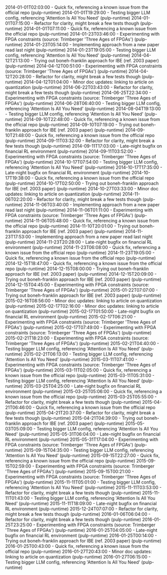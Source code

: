2014-01-01T02:03:00 - Quick fix, referencing a known issue from the official repo (pulp-runtime)
2014-01-01T19:29:00 - Testing bigger LLM config, referencing 'Attention Is All You Need' (pulp-runtime)
2014-01-01T07:15:00 - Refactor for clarity, might break a few tests though (pulp-runtime)
2014-01-01T07:11:00 - Quick fix, referencing a known issue from the official repo (pulp-runtime)
2014-01-23T03:46:00 - Experimenting with FPGA constraints (source: Trimberger 'Three Ages of FPGAs') (pulp-runtime)
2014-01-23T05:14:00 - Implementing approach from a new paper read last night (pulp-runtime)
2014-01-23T19:05:00 - Testing bigger LLM config, referencing 'Attention Is All You Need' (pulp-runtime)
2014-04-12T21:13:00 - Trying out boneh-franklin approach for IBE (ref. 2003 paper) (pulp-runtime)
2014-04-12T00:51:00 - Experimenting with FPGA constraints (source: Trimberger 'Three Ages of FPGAs') (pulp-runtime)
2014-04-12T20:28:00 - Refactor for clarity, might break a few tests though (pulp-runtime)
2014-04-12T01:04:00 - Minor doc updates: linking to article on quantization (pulp-runtime)
2014-06-22T03:43:00 - Refactor for clarity, might break a few tests though (pulp-runtime)
2014-06-25T22:34:00 - Experimenting with FPGA constraints (source: Trimberger 'Three Ages of FPGAs') (pulp-runtime)
2014-06-28T06:40:00 - Testing bigger LLM config, referencing 'Attention Is All You Need' (pulp-runtime)
2014-08-04T19:13:00 - Testing bigger LLM config, referencing 'Attention Is All You Need' (pulp-runtime)
2014-09-10T22:48:00 - Quick fix, referencing a known issue from the official repo (pulp-runtime)
2014-09-10T07:19:00 - Trying out boneh-franklin approach for IBE (ref. 2003 paper) (pulp-runtime)
2014-09-10T21:48:00 - Quick fix, referencing a known issue from the official repo (pulp-runtime)
2014-09-11T03:32:00 - Refactor for clarity, might break a few tests though (pulp-runtime)
2014-09-11T17:03:00 - Late-night bugfix on financial RL environment (pulp-runtime)
2014-09-11T03:52:00 - Experimenting with FPGA constraints (source: Trimberger 'Three Ages of FPGAs') (pulp-runtime)
2014-10-17T07:54:00 - Testing bigger LLM config, referencing 'Attention Is All You Need' (pulp-runtime)
2014-10-17T17:35:00 - Late-night bugfix on financial RL environment (pulp-runtime)
2014-10-17T19:38:00 - Quick fix, referencing a known issue from the official repo (pulp-runtime)
2014-10-17T02:50:00 - Trying out boneh-franklin approach for IBE (ref. 2003 paper) (pulp-runtime)
2014-10-27T03:33:00 - Minor doc updates: linking to article on quantization (pulp-runtime)
2014-11-06T02:20:00 - Refactor for clarity, might break a few tests though (pulp-runtime)
2014-11-06T03:40:00 - Implementing approach from a new paper read last night (pulp-runtime)
2014-11-06T01:11:00 - Experimenting with FPGA constraints (source: Trimberger 'Three Ages of FPGAs') (pulp-runtime)
2014-11-06T05:48:00 - Quick fix, referencing a known issue from the official repo (pulp-runtime)
2014-11-10T20:01:00 - Trying out boneh-franklin approach for IBE (ref. 2003 paper) (pulp-runtime)
2014-11-23T17:53:00 - Implementing approach from a new paper read last night (pulp-runtime)
2014-11-23T20:28:00 - Late-night bugfix on financial RL environment (pulp-runtime)
2014-11-23T06:08:00 - Quick fix, referencing a known issue from the official repo (pulp-runtime)
2014-11-23T19:05:00 - Quick fix, referencing a known issue from the official repo (pulp-runtime)
2014-12-15T18:47:00 - Quick fix, referencing a known issue from the official repo (pulp-runtime)
2014-12-15T08:00:00 - Trying out boneh-franklin approach for IBE (ref. 2003 paper) (pulp-runtime)
2014-12-15T20:09:00 - Trying out boneh-franklin approach for IBE (ref. 2003 paper) (pulp-runtime)
2014-12-15T04:45:00 - Experimenting with FPGA constraints (source: Trimberger 'Three Ages of FPGAs') (pulp-runtime)
2015-01-22T07:07:00 - Trying out boneh-franklin approach for IBE (ref. 2003 paper) (pulp-runtime)
2015-02-16T08:56:00 - Minor doc updates: linking to article on quantization (pulp-runtime)
2015-02-17T02:16:00 - Minor doc updates: linking to article on quantization (pulp-runtime)
2015-02-17T01:50:00 - Late-night bugfix on financial RL environment (pulp-runtime)
2015-02-17T06:21:00 - Experimenting with FPGA constraints (source: Trimberger 'Three Ages of FPGAs') (pulp-runtime)
2015-02-17T07:49:00 - Experimenting with FPGA constraints (source: Trimberger 'Three Ages of FPGAs') (pulp-runtime)
2015-02-21T18:23:00 - Experimenting with FPGA constraints (source: Trimberger 'Three Ages of FPGAs') (pulp-runtime)
2015-02-21T04:40:00 - Testing bigger LLM config, referencing 'Attention Is All You Need' (pulp-runtime)
2015-02-21T06:13:00 - Testing bigger LLM config, referencing 'Attention Is All You Need' (pulp-runtime)
2015-03-11T07:41:00 - Experimenting with FPGA constraints (source: Trimberger 'Three Ages of FPGAs') (pulp-runtime)
2015-03-11T02:05:00 - Quick fix, referencing a known issue from the official repo (pulp-runtime)
2015-03-11T05:31:00 - Testing bigger LLM config, referencing 'Attention Is All You Need' (pulp-runtime)
2015-03-25T04:25:00 - Late-night bugfix on financial RL environment (pulp-runtime)
2015-03-25T05:06:00 - Quick fix, referencing a known issue from the official repo (pulp-runtime)
2015-03-25T05:55:00 - Refactor for clarity, might break a few tests though (pulp-runtime)
2015-04-21T06:46:00 - Quick fix, referencing a known issue from the official repo (pulp-runtime)
2015-04-21T20:37:00 - Refactor for clarity, might break a few tests though (pulp-runtime)
2015-04-21T04:39:00 - Trying out boneh-franklin approach for IBE (ref. 2003 paper) (pulp-runtime)
2015-05-03T05:09:00 - Testing bigger LLM config, referencing 'Attention Is All You Need' (pulp-runtime)
2015-05-31T06:04:00 - Late-night bugfix on financial RL environment (pulp-runtime)
2015-05-31T17:04:00 - Experimenting with FPGA constraints (source: Trimberger 'Three Ages of FPGAs') (pulp-runtime)
2015-09-15T04:35:00 - Testing bigger LLM config, referencing 'Attention Is All You Need' (pulp-runtime)
2015-09-15T22:27:00 - Quick fix, referencing a known issue from the official repo (pulp-runtime)
2015-09-15T02:59:00 - Experimenting with FPGA constraints (source: Trimberger 'Three Ages of FPGAs') (pulp-runtime)
2015-09-15T00:21:00 - Experimenting with FPGA constraints (source: Trimberger 'Three Ages of FPGAs') (pulp-runtime)
2015-11-11T05:01:00 - Testing bigger LLM config, referencing 'Attention Is All You Need' (pulp-runtime)
2015-11-11T03:53:00 - Refactor for clarity, might break a few tests though (pulp-runtime)
2015-11-11T01:43:00 - Testing bigger LLM config, referencing 'Attention Is All You Need' (pulp-runtime)
2015-11-11T18:09:00 - Late-night bugfix on financial RL environment (pulp-runtime)
2015-12-24T07:07:00 - Refactor for clarity, might break a few tests though (pulp-runtime)
2016-01-06T06:04:00 - Refactor for clarity, might break a few tests though (pulp-runtime)
2016-01-25T23:25:00 - Experimenting with FPGA constraints (source: Trimberger 'Three Ages of FPGAs') (pulp-runtime)
2016-01-25T04:05:00 - Late-night bugfix on financial RL environment (pulp-runtime)
2016-01-25T00:14:00 - Trying out boneh-franklin approach for IBE (ref. 2003 paper) (pulp-runtime)
2016-01-25T00:43:00 - Quick fix, referencing a known issue from the official repo (pulp-runtime)
2016-01-27T20:43:00 - Minor doc updates: linking to article on quantization (pulp-runtime)
2016-01-27T06:15:00 - Testing bigger LLM config, referencing 'Attention Is All You Need' (pulp-runtime)
